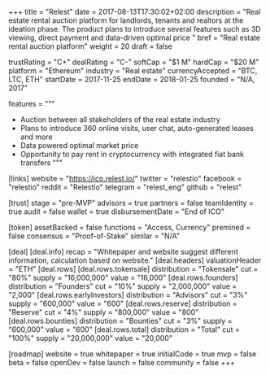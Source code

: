 +++
title = "Relest"
date = 2017-08-13T17:30:02+02:00
description = "Real estate rental auction platform for landlords, tenants and realtors at the ideation phase. The product plans to introduce several features such as 3D viewing, direct payment and data-driven optimal price  "
bref = "Real estate rental auction platform"
weight = 20
draft = false

trustRating = "C+"
dealRating = "C-"
softCap = "$1 M"
hardCap = "$20 M"
platform = "Ethereum"
industry = "Real estate"
currencyAccepted = "BTC, LTC, ETH"
startDate = 2017-11-25
endDate = 2018-01-25
founded = "N/A, 2017"

features = """
- Auction between all stakeholders of the real estate industry
- Plans to introduce 360 online visits, user chat, auto-generated leases and more
- Data powered optimal market price
- Opportunity to pay rent in cryptocurrency with integrated fiat bank transfers
"""

[links]
  website = "https://ico.relest.io/"
  twitter = "relestio"
  facebook = "relestio"
  reddit = "Relestio"
  telegram = "relest_eng"
  github = "relest"

[trust]
  stage = "pre-MVP"
  advisors = true
  partners = false
  teamIdentity = true
  audit = false
  wallet = true
  disbursementDate = "End of ICO"

[token]
  assetBacked = false
  functions = "Access, Currency"
  premined = false
  consensus = "Proof-of-Stake"
  similar = "N/A"

[deal]
[deal.info]
    recap = "Whitepaper and website suggest different information, calculation based on website."
  [deal.headers]
    valuationHeader = "ETH"
  [deal.rows]
    [deal.rows.tokensale]
      distribution = "Tokensale"
      cut = "80%"
      supply = "16,000,000"
      value = "16,000"
    [deal.rows.founders]
      distribution = "Founders"
      cut = "10%"
      supply = "2,000,000"
      value = "2,000"
    [deal.rows.earlyInvestors]
      distribution = "Advisors"
      cut = "3%"
      supply = "600,000"
      value = "600"
     [deal.rows.reserve]
      distribution = "Reserve"
      cut = "4%"
      supply = "800,000"
      value = "800"
    [deal.rows.bounties]
      distribution = "Bounties"
      cut = "3%"
      supply = "600,000"
      value = "600"
    [deal.rows.total]
      distribution = "Total"
      cut = "100%"
      supply = "20,000,000"
      value = "20,000"

[roadmap]
  website = true
  whitepaper = true
  initialCode = true
  mvp = false
  beta = false
  openDev = false
  launch = false
  community = false
+++
